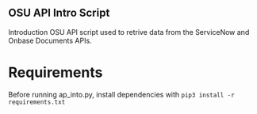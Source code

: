 ## OSU API Intro Script
Introduction OSU API script used to retrive data from the ServiceNow and Onbase Documents APIs.
# Requirements
Before running ap_into.py, install dependencies with
`pip3 install -r requirements.txt`